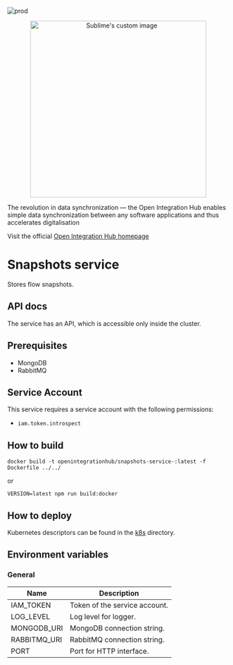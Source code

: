 ![prod](https://img.shields.io/badge/Status-Production-brightgreen.svg)

<p align="center">
  <img src="https://github.com/openintegrationhub/openintegrationhub/blob/master/Assets/medium-oih-einzeilig-zentriert.jpg" alt="Sublime's custom image" width="400"/>
</p>

The revolution in data synchronization — the Open Integration Hub enables simple data synchronization between any software applications and thus accelerates digitalisation

Visit the official [Open Integration Hub homepage](https://www.openintegrationhub.de/)

# Snapshots service

Stores flow snapshots.

## API docs
The service has an API, which is accessible only inside the cluster.

## Prerequisites

- MongoDB
- RabbitMQ

## Service Account

This service requires a service account with the following permissions:

- `iam.token.introspect`

## How to build

```docker
docker build -t openintegrationhub/snapshots-service-:latest -f Dockerfile ../../
```

or

```npm
VERSION=latest npm run build:docker
```

## How to deploy

Kubernetes descriptors can be found in the [k8s](./k8s) directory.

## Environment variables

### General

| Name | Description |
| --- | --- |
| IAM_TOKEN | Token of the service account. |
| LOG_LEVEL | Log level for logger. |
| MONGODB_URI | MongoDB connection string. |
| RABBITMQ_URI | RabbitMQ connection string. |
| PORT | Port for HTTP interface. |
